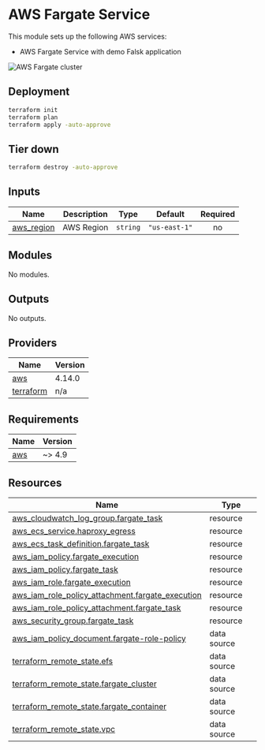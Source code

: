 <!-- BEGIN_TF_DOCS -->

# AWS Fargate Service



This module sets up the following AWS services:

* AWS Fargate Service with demo Falsk application

![AWS Fargate cluster](https://hands-on.cloud/wp-content/uploads/2022/05/How-to-manage-Amazon-EFS-using-Terraform-Fargate-cluster-deployment.png)

## Deployment

```sh
terraform init
terraform plan
terraform apply -auto-approve
```

## Tier down

```sh
terraform destroy -auto-approve
```
## Inputs

| Name | Description | Type | Default | Required |
|------|-------------|------|---------|:--------:|
| <a name="input_aws_region"></a> [aws\_region](#input\_aws\_region) | AWS Region | `string` | `"us-east-1"` | no |
## Modules

No modules.
## Outputs

No outputs.
## Providers

| Name | Version |
|------|---------|
| <a name="provider_aws"></a> [aws](#provider\_aws) | 4.14.0 |
| <a name="provider_terraform"></a> [terraform](#provider\_terraform) | n/a |
## Requirements

| Name | Version |
|------|---------|
| <a name="requirement_aws"></a> [aws](#requirement\_aws) | ~> 4.9 |
## Resources

| Name | Type |
|------|------|
| [aws_cloudwatch_log_group.fargate_task](https://registry.terraform.io/providers/hashicorp/aws/latest/docs/resources/cloudwatch_log_group) | resource |
| [aws_ecs_service.haproxy_egress](https://registry.terraform.io/providers/hashicorp/aws/latest/docs/resources/ecs_service) | resource |
| [aws_ecs_task_definition.fargate_task](https://registry.terraform.io/providers/hashicorp/aws/latest/docs/resources/ecs_task_definition) | resource |
| [aws_iam_policy.fargate_execution](https://registry.terraform.io/providers/hashicorp/aws/latest/docs/resources/iam_policy) | resource |
| [aws_iam_policy.fargate_task](https://registry.terraform.io/providers/hashicorp/aws/latest/docs/resources/iam_policy) | resource |
| [aws_iam_role.fargate_execution](https://registry.terraform.io/providers/hashicorp/aws/latest/docs/resources/iam_role) | resource |
| [aws_iam_role_policy_attachment.fargate_execution](https://registry.terraform.io/providers/hashicorp/aws/latest/docs/resources/iam_role_policy_attachment) | resource |
| [aws_iam_role_policy_attachment.fargate_task](https://registry.terraform.io/providers/hashicorp/aws/latest/docs/resources/iam_role_policy_attachment) | resource |
| [aws_security_group.fargate_task](https://registry.terraform.io/providers/hashicorp/aws/latest/docs/resources/security_group) | resource |
| [aws_iam_policy_document.fargate-role-policy](https://registry.terraform.io/providers/hashicorp/aws/latest/docs/data-sources/iam_policy_document) | data source |
| [terraform_remote_state.efs](https://registry.terraform.io/providers/hashicorp/terraform/latest/docs/data-sources/remote_state) | data source |
| [terraform_remote_state.fargate_cluster](https://registry.terraform.io/providers/hashicorp/terraform/latest/docs/data-sources/remote_state) | data source |
| [terraform_remote_state.fargate_container](https://registry.terraform.io/providers/hashicorp/terraform/latest/docs/data-sources/remote_state) | data source |
| [terraform_remote_state.vpc](https://registry.terraform.io/providers/hashicorp/terraform/latest/docs/data-sources/remote_state) | data source |

<!-- END_TF_DOCS -->
